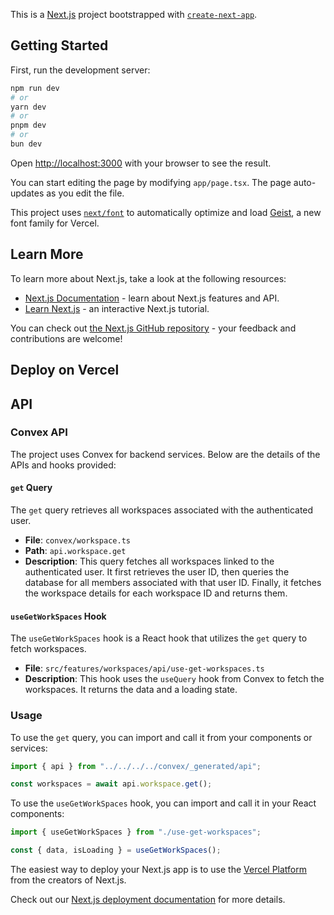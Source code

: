 This is a [Next.js](https://nextjs.org) project bootstrapped with [`create-next-app`](https://nextjs.org/docs/app/api-reference/cli/create-next-app).

## Getting Started

First, run the development server:

```bash
npm run dev
# or
yarn dev
# or
pnpm dev
# or
bun dev
```

Open [http://localhost:3000](http://localhost:3000) with your browser to see the result.

You can start editing the page by modifying `app/page.tsx`. The page auto-updates as you edit the file.

This project uses [`next/font`](https://nextjs.org/docs/app/building-your-application/optimizing/fonts) to automatically optimize and load [Geist](https://vercel.com/font), a new font family for Vercel.

## Learn More

To learn more about Next.js, take a look at the following resources:

- [Next.js Documentation](https://nextjs.org/docs) - learn about Next.js features and API.
- [Learn Next.js](https://nextjs.org/learn) - an interactive Next.js tutorial.

You can check out [the Next.js GitHub repository](https://github.com/vercel/next.js) - your feedback and contributions are welcome!

## Deploy on Vercel


## API

### Convex API

The project uses Convex for backend services. Below are the details of the APIs and hooks provided:

#### `get` Query

The `get` query retrieves all workspaces associated with the authenticated user.

- **File**: `convex/workspace.ts`
- **Path**: `api.workspace.get`
- **Description**: This query fetches all workspaces linked to the authenticated user. It first retrieves the user ID, then queries the database for all members associated with that user ID. Finally, it fetches the workspace details for each workspace ID and returns them.

#### `useGetWorkSpaces` Hook

The `useGetWorkSpaces` hook is a React hook that utilizes the `get` query to fetch workspaces.

- **File**: `src/features/workspaces/api/use-get-workspaces.ts`
- **Description**: This hook uses the `useQuery` hook from Convex to fetch the workspaces. It returns the data and a loading state.

### Usage

To use the `get` query, you can import and call it from your components or services:

```typescript
import { api } from "../../../../convex/_generated/api";

const workspaces = await api.workspace.get();
```

To use the `useGetWorkSpaces` hook, you can import and call it in your React components:

```typescript
import { useGetWorkSpaces } from "./use-get-workspaces";

const { data, isLoading } = useGetWorkSpaces();
```


The easiest way to deploy your Next.js app is to use the [Vercel Platform](https://vercel.com/new?utm_medium=default-template&filter=next.js&utm_source=create-next-app&utm_campaign=create-next-app-readme) from the creators of Next.js.

Check out our [Next.js deployment documentation](https://nextjs.org/docs/app/building-your-application/deploying) for more details.
